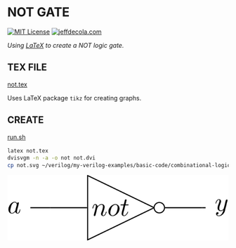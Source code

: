 # NOT GATE

[![MIT License](https://img.shields.io/:license-mit-blue.svg)](https://jeffdecola.mit-license.org)
[![jeffdecola.com](https://img.shields.io/badge/website-jeffdecola.com-blue)](https://jeffdecola.com)

_Using
[LaTeX](https://github.com/JeffDeCola/my-cheat-sheets/tree/master/software/development/languages/latex-cheat-sheet/)
to create a NOT logic gate._

## TEX FILE

[not.tex](https://github.com/JeffDeCola/my-latex-renders/blob/master/mathematics/applied/electrical-engineering/combinational-logic/not/not.tex)

Uses LaTeX package `tikz` for creating graphs.

## CREATE

[run.sh](https://github.com/JeffDeCola/my-latex-renders/blob/master/mathematics/applied/electrical-engineering/combinational-logic/not/run.sh)

```bash
latex not.tex
dvisvgm -n -a -o not not.dvi
cp not.svg ~/verilog/my-verilog-examples/basic-code/combinational-logic/not1/svgs/.

```

<p align="center">
    <img src="not.svg"
    align="middle"
</p>

